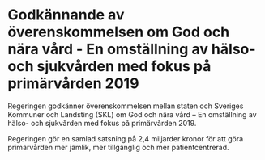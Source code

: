 # Godkännande av överenskommelsen om God och nära vård - En omställning av hälso- och sjukvården med fokus på primärvården 2019

Regeringen godkänner överenskommelsen mellan staten och Sveriges Kommuner och Landsting (SKL) om God och nära vård – En omställning av hälso- och sjukvården med fokus på primärvården 2019.

Regeringen gör en samlad satsning på 2,4 miljarder kronor för att göra primärvården mer jämlik, mer tillgänglig och mer patientcentrerad.
